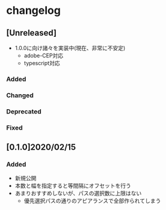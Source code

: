 # changelog

<!-- ## [ver. number] yyyy/mm/dd
### Added
- 新機能
### Changed
- 既存機能の変更
### Deprecated
- 将来的に削除される機能
### Removed
- 削除された機能
### Fixed
- 不具合修正 -->

## [Unreleased]
- 1.0.0に向け諸々を実装中(現在、非常に不安定)
    - adobe-CEP対応
    - typescript対応
### Added
### Changed
### Deprecated
### Fixed

## [0.1.0]2020/02/15
### Added
- 新規公開
- 本数と幅を指定すると等間隔にオフセットを行う
- あまりおすすめしないが、パスの選択数に上限はない
    - 優先選択パスの通りのアピアランスで全部作られてしまう
